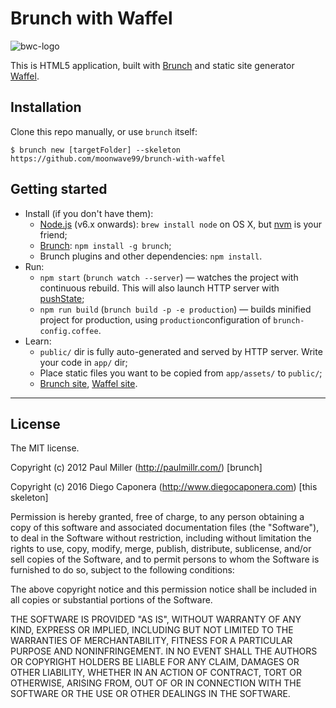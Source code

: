# Brunch with Waffel
![bwc-logo](http://brunch.io/images/svg/brunch.svg)

This is HTML5 application, built with
[Brunch](http://brunch.io) and static site generator [Waffel](http://moonwave99.github.io/waffel).

## Installation
Clone this repo manually, or use `brunch` itself:

    $ brunch new [targetFolder] --skeleton https://github.com/moonwave99/brunch-with-waffel

## Getting started
* Install (if you don't have them):
    * [Node.js](http://nodejs.org) (v6.x onwards): `brew install node` on OS X, but [nvm](https://github.com/creationix/nvm) is your friend;
    * [Brunch](http://brunch.io): `npm install -g brunch`;
    * Brunch plugins and other dependencies: `npm install`.
* Run:
    * `npm start` (`brunch watch --server`) — watches the project with continuous rebuild. This will also launch HTTP server with [pushState](https://developer.mozilla.org/en-US/docs/Web/Guide/API/DOM/Manipulating_the_browser_history);
    * `npm run build` (`brunch build -p -e production`) — builds minified project for production, using `production`configuration of `brunch-config.coffee`.
* Learn:
    * `public/` dir is fully auto-generated and served by HTTP server.  Write your code in `app/` dir;
    * Place static files you want to be copied from `app/assets/` to `public/`;
    * [Brunch site](http://brunch.io), [Waffel site](http://moonwave99.github.io/waffel).

---------------
## License
The MIT license.

Copyright (c) 2012 Paul Miller (http://paulmillr.com/) [brunch]

Copyright (c) 2016 Diego Caponera (http://www.diegocaponera.com) [this skeleton]

Permission is hereby granted, free of charge, to any person obtaining a copy of
this software and associated documentation files (the "Software"), to deal in
the Software without restriction, including without limitation the rights to
use, copy, modify, merge, publish, distribute, sublicense, and/or sell copies
of the Software, and to permit persons to whom the Software is furnished to do
so, subject to the following conditions:

The above copyright notice and this permission notice shall be included in all
copies or substantial portions of the Software.

THE SOFTWARE IS PROVIDED "AS IS", WITHOUT WARRANTY OF ANY KIND, EXPRESS OR
IMPLIED, INCLUDING BUT NOT LIMITED TO THE WARRANTIES OF MERCHANTABILITY,
FITNESS FOR A PARTICULAR PURPOSE AND NONINFRINGEMENT. IN NO EVENT SHALL THE
AUTHORS OR COPYRIGHT HOLDERS BE LIABLE FOR ANY CLAIM, DAMAGES OR OTHER
LIABILITY, WHETHER IN AN ACTION OF CONTRACT, TORT OR OTHERWISE, ARISING FROM,
OUT OF OR IN CONNECTION WITH THE SOFTWARE OR THE USE OR OTHER DEALINGS IN THE
SOFTWARE.
